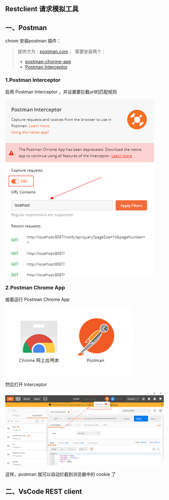 ## Restclient 请求模拟工具





## 一、Postman

chrom 安装postman 插件：

> 提供方为：[postman.com](http://postman.com/) ， 需要安装两个：
>
> - [postman-chorme-app](https://chrome.google.com/webstore/detail/postman/fhbjgbiflinjbdggehcddcbncdddomop?hl=zh-CN)
> - [Postman Interceptor](https://chrome.google.com/webstore/detail/postman-interceptor/aicmkgpgakddgnaphhhpliifpcfhicfo)





### 1.Postman Interceptor

启用 Postman Interceptor ，并设置要拦截url的匹配规则

![image-20200924114213547](images/image-20200924114213547.png)



### 2.Postman Chrome App

接着运行 Postman Chrome App

![image-20200924115333357](images/image-20200924115333357.png)

然后打开 Interceptor 

![image-20200924115459753](images/image-20200924115459753.png)





这样，postman 就可以自动拦截到浏览器中的 cookie 了



## 二、VsCode REST client









